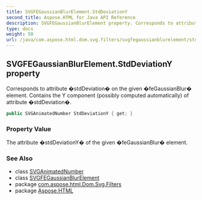 ```yaml
---
title: SVGFEGaussianBlurElement.StdDeviationY
second_title: Aspose.HTML for Java API Reference
description: SVGFEGaussianBlurElement property. Corresponds to attribute stdDeviation on the given feGaussianBlur element. Contains the Y component possibly computed automatically of attribute stdDeviation
type: docs
weight: 50
url: /java/com.aspose.html.dom.svg.filters/svgfegaussianblurelement/stddeviationy/
---
```

## SVGFEGaussianBlurElement.StdDeviationY property

Corresponds to attribute �stdDeviation� on the given �feGaussianBlur� element. Contains the Y component (possibly computed automatically) of attribute �stdDeviation�.

```java
public SVGAnimatedNumber StdDeviationY { get; }
```

### Property Value

The attribute �stdDeviationY� of the given �feGaussianBlur� element.

### See Also

* class [SVGAnimatedNumber](../../../com.aspose.html.dom.svg.datatypes/svganimatednumber/)
* class [SVGFEGaussianBlurElement](../)
* package [com.aspose.html.Dom.Svg.Filters](../../svgfegaussianblurelement/)
* package [Aspose.HTML](../../../)
